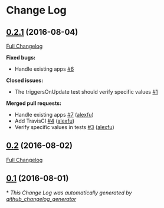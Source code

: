# Change Log

## [0.2.1](https://github.com/alexfu/Phoenix/tree/0.2.1) (2016-08-04)
[Full Changelog](https://github.com/alexfu/Phoenix/compare/0.2...0.2.1)

**Fixed bugs:**

- Handle existing apps [\#6](https://github.com/alexfu/Phoenix/issues/6)

**Closed issues:**

- The triggersOnUpdate test should verify specific values [\#1](https://github.com/alexfu/Phoenix/issues/1)

**Merged pull requests:**

- Handle existing apps [\#7](https://github.com/alexfu/Phoenix/pull/7) ([alexfu](https://github.com/alexfu))
- Add TravisCI [\#4](https://github.com/alexfu/Phoenix/pull/4) ([alexfu](https://github.com/alexfu))
- Verify specific values in tests [\#3](https://github.com/alexfu/Phoenix/pull/3) ([alexfu](https://github.com/alexfu))

## [0.2](https://github.com/alexfu/Phoenix/tree/0.2) (2016-08-02)
[Full Changelog](https://github.com/alexfu/Phoenix/compare/0.1...0.2)

## [0.1](https://github.com/alexfu/Phoenix/tree/0.1) (2016-08-01)


\* *This Change Log was automatically generated by [github_changelog_generator](https://github.com/skywinder/Github-Changelog-Generator)*
